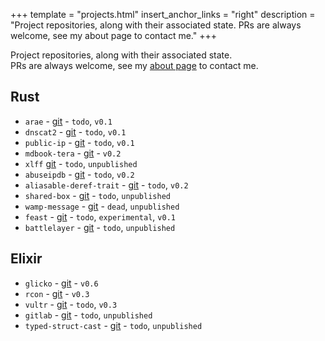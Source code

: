 +++
template = "projects.html"
insert_anchor_links = "right"
description = "Project repositories, along with their associated state. PRs are always welcome, see my about page to contact me."
+++

Project repositories, along with their associated state.  
PRs are always welcome, see my [about page](@/about/_index.md) to contact me.

## Rust
- `arae` - [git](https://github.com/avitex/rust-arae) - `todo`, `v0.1`
- `dnscat2` - [git](https://github.com/avitex/rust-dnscat2) - `todo`, `v0.1`
- `public-ip` - [git](https://github.com/avitex/rust-public-ip) - `todo`, `v0.1`
- `mdbook-tera` - [git](https://github.com/avitex/mdbook-tera) - `v0.2`
- `xlff` [git](https://github.com/avitex/rust-xlff) - `todo`, `unpublished`
- `abuseipdb` - [git](https://github.com/avitex/rust-abuseipdb) - `todo`, `v0.2`
- `aliasable-deref-trait` - [git](https://github.com/avitex/rust-aliasable-deref-trait) - `todo`, `v0.2`
- `shared-box` - [git](https://github.com/avitex/rust-shared-box) - `todo`, `unpublished`
- `wamp-message` - [git](https://github.com/avitex/rust-wamp-message) - `dead`, `unpublished`
- `feast` - [git](https://github.com/avitex/feast) - `todo`, `experimental`, `v0.1`
- `battlelayer` - [git](https://github.com/avitex/battlelayer) - `todo`, `unpublished`

## Elixir
- `glicko` - [git](https://github.com/avitex/elixir-glicko) - `v0.6`
- `rcon` - [git](https://github.com/avitex/elixir-rcon) - `v0.3`
- `vultr` - [git](https://github.com/avitex/elixir-vultr) - `todo`, `v0.3`
- `gitlab` - [git](https://github.com/avitex/elixir-gitlab) - `todo`, `unpublished`
- `typed-struct-cast` - [git](https://github.com/avitex/typed-struct-cast) - `todo`, `unpublished`

